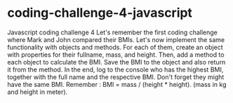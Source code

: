 # coding-challenge-4-javascript
Javascript coding challenge 4
Let's remember the first coding challenge where Mark and John compared their BMIs. Let's now implement the same functionality with objects and methods. 
For each of them, create an object with properties for their fullname, mass, and height.
Then, add a method to each object to calculate the BMI. Save the BMI to the object and also return it from the method.
In the end, log to the console who has the highest BMI, together with the full name and the respective BMI. Don't forget they might have the same BMI. 
Remember : BMI = mass / (height * height). (mass in kg and height in meter). 
